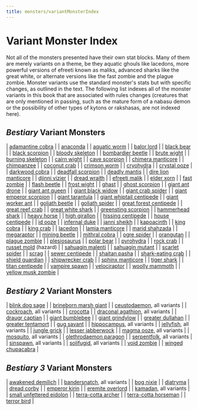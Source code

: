 ```yaml
---
title: monsters/variantMonsterIndex
---
```

# Variant Monster Index

Not all of the monsters presented have their own stat blocks. Many of them are merely variants on a theme, be they aquatic ghouls like lacedons, more powerful versions of efreeti known as maliks, advanced sharks like the great white, or alternate versions like the fast zombie and the plague zombie. Monster variants use the standard monster's stats but with specific changes, as outlined in the text. The following list indexes all of the monster variants in this book that are associated with rules changes (creatures that are only mentioned in passing, such as the mature form of a nabasu demon or the possibility of other types of kytons or rakshasas, are not indexed here).

## _Bestiary_ Variant Monsters

| [adamantine cobra](monsters/ironCobra.md#_iron-cobra) |
| [anaconda](monsters/snake.md#_snake-constrictor) |
| [aquatic worm](monsters/purpleWorm.md#_purple-worm) |
| [balor lord](monsters/demon.md#_demon-balor) |
| [black bear](monsters/bear.md#_bear-grizzly) |
| [black scorpion](monsters/scorpion.md#_scorpion-giant) |
| [bloody skeleton](monsters/skeleton.md#_skeleton) |
| [bombardier beetle](monsters/beetle.md#_beetle-giant) |
| [brute wight](monsters/wight.md#_wight) |
| [burning skeleton](monsters/skeleton.md#_skeleton) |
| [cairn wight](monsters/wight.md#_wight) |
| [cave scorpion](monsters/scorpion.md#_scorpion-giant) |
| [chimera manticore](monsters/manticore.md#_manticore) |
| [chimpanzee](monsters/ape.md#_ape-gorilla) |
| [coconut crab](monsters/crab.md#_crab-giant) |
| [crimson worm](monsters/purpleWorm.md#_purple-worm) |
| [cryohydra](monsters/hydra.md#_hydra) |
| [crystal ooze](monsters/grayOoze.md#_gray-ooze) |
| [darkwood cobra](monsters/ironCobra.md#_iron-cobra) |
| [deadfall scorpion](monsters/scorpion.md#_scorpion-giant) |
| [deadly mantis](monsters/mantis.md#_mantis-giant) |
| [dire lion manticore](monsters/manticore.md#_manticore) |
| [djinni vizier](monsters/genie.md#_genie-djinni) |
| [dread wraith](monsters/wraith.md#_wraith) |
| [efreeti malik](monsters/genie.md#_genie-efreeti) |
| [elder xorn](monsters/xorn.md#_xorn) |
| [fast zombie](monsters/zombie.md#_zombie) |
| [flash beetle](monsters/beetle.md#_beetle-giant) |
| [frost wight](monsters/wight.md#_wight) |
| [ghast](monsters/ghoul.md#_ghoul) |
| [ghost scorpion](monsters/scorpion.md#_scorpion-giant) |
| [giant ant drone](monsters/ant.md#_ant-giant) |
| [giant ant queen](monsters/ant.md#_ant-giant) |
| [giant black widow](monsters/spider.md#_spider-giant) |
| [giant crab spider](monsters/spider.md#_spider-giant) |
| [giant emperor scorpion](monsters/scorpion.md#_scorpion-giant) |
| [giant tarantula](monsters/spider.md#_spider-giant) |
| [giant whiptail centipede](monsters/centipede.md#_centipede-giant) |
| [giant worker ant](monsters/ant.md#_ant-giant) |
| [goliath beetle](monsters/beetle.md#_beetle-giant) |
| [goliath spider](monsters/spider.md#_spider-giant) |
| [great forest centipede](monsters/centipede.md#_centipede-giant) |
| [great reef crab](monsters/crab.md#_crab-giant) |
| [great white shark](monsters/shark.md#_shark) |
| [greensting scorpion](monsters/scorpion.md#_scorpion-giant) |
| [hammerhead shark](monsters/shark.md#_shark) |
| [heavy horse](monsters/horse.md#_horse) |
| [high girallon](monsters/girallon.md#_girallon) |
| [hissing centipede](monsters/centipede.md#_centipede-giant) |
| [house centipede](monsters/centipede.md#_centipede-giant) |
| [id ooze](monsters/grayOoze.md#_gray-ooze) |
| [infernal duke](monsters/devil.md#_devil-pit-fiend) |
| [janni sheikh](monsters/genie.md#_genie-janni) |
| [kapoacinth](monsters/gargoyle.md#_gargoyle) |
| [king cobra](monsters/snake.md#_snake-venomous) |
| [king crab](monsters/crab.md#_crab-giant) |
| [lacedon](monsters/ghoul.md#_ghoul) |
| [lamia manticore](monsters/manticore.md#_manticore) |
| [marid shahzada](monsters/genie.md#_genie-marid) |
| [megaraptor](monsters/dinosaur.md#_dinosaur-deinonychus) |
| [mining beetle](monsters/beetle.md#_beetle-giant) |
| [mithral cobra](monsters/ironCobra.md#_iron-cobra) |
| [ogre spider](monsters/spider.md#_spider-giant) |
| [orangutan](monsters/ape.md#_ape-gorilla) |
| [plague zombie](monsters/zombie.md#_zombie) |
| [plesiosaurus](monsters/dinosaur.md#_dinosaur-elasmosaurus) |
| [polar bear](monsters/bear.md#_bear-grizzly) |
| [pyrohydra](monsters/hydra.md#_hydra) |
| [rock crab](monsters/crab.md#_crab-giant) |
| [russet mold](monsters/vegepygmy.md#_vegepygmy) (hazard) |
| [sahuagin malenti](monsters/sahuagin.md#_sahuagin) |
| [sahuagin mutant](monsters/sahuagin.md#_sahuagin) |
| [scarlet spider](monsters/spider.md#_spider-giant) |
| [scrag](monsters/troll.md#_troll) |
| [sewer centipede](monsters/centipede.md#_centipede-giant) |
| [shaitan pasha](monsters/genie.md#_genie-shaitan) |
| [shark-eating crab](monsters/crab.md#_crab-giant) |
| [shield guardian](monsters/golem.md#_golem) |
| [shipwrecker crab](monsters/crab.md#_crab-giant) |
| [sphinx manticore](monsters/manticore.md#_manticore) |
| [tiger shark](monsters/shark.md#_shark) |
| [titan centipede](monsters/centipede.md#_centipede-giant) |
| [vampire spawn](monsters/vampire.md#_vampire) |
| [velociraptor](monsters/dinosaur.md#_dinosaur-deinonychus) |
| [woolly mammoth](monsters/elephant.md#_elephant-mastodon) |
| [yellow musk zombie](monsters/yellowMuskCreeper.md#_yellow-musk-creeper) |

## _Bestiary 2_ Variant Monsters

| [blink dog sage](additionalMonsters/blinkDog.md#_blink-dog) |
| [brineborn marsh giant](additionalMonsters/giant.md#_giant,-marsh) |
| [ceustodaemon](additionalMonsters/daemon.md#_daemon,-ceustodaemon), all variants |
| [cockroach](additionalMonsters/cockroach.md#_giant-cockroach-cr-1/2), all variants |
| [crocotta](additionalMonsters/leucrotta.md#_leucrotta) |
| [draconal agathion](additionalMonsters/agathion.md#_agathion,-draconal), all variants |
| [draugr captian](additionalMonsters/draugr.md#_draugr) |
| [giant bumblebee](additionalMonsters/bee.md#_bee,-giant-) |
| [giant grindylow](additionalMonsters/grindylow.md#_grindylow) |
| [greater dullahan](additionalMonsters/dullahan.md#_dullahan) |
| [greater tentamort](additionalMonsters/tentamort.md#_tentamort) |
| [gug savant](additionalMonsters/gug.md#_gug) |
| [hippocampus](additionalMonsters/hippocampus.md#_hippocampus), all variants |
| [jellyfish](additionalMonsters/jellyfish.md#_jellyfish,-giant), all variants |
| [jungle grick](additionalMonsters/grick.md#_grick) |
| [lesser jabberwock](additionalMonsters/jabberwock.md#_jabberwock) |
| [magma ooze](additionalMonsters/magmaOoze.md#_magma-ooze), all variants |
| [mosquito](additionalMonsters/mosquito.md#_mosquito,-giant), all variants |
| [olethrodaemon paragon](additionalMonsters/daemon.md#_daemon,-olethrodaemon) |
| [serpentfolk](additionalMonsters/serpentfolk.md#_serpentfolk), all variants |
| [sinspawn](additionalMonsters/sinspawn.md#_sinspawn), all variants |
| [solifugid](additionalMonsters/solifugid.md#_solifugid,-giant), all variants |
| [void zombie](additionalMonsters/akata.md#_void-zombie) |
| [winged chupacabra](additionalMonsters/chupacabra.md#_chupacabra) |

## _Bestiary 3_ Variant Monsters

| [awakened demilich](bestiary3/demilich.md#_awakened-demiliches) |
| [bandersnatch](bestiary3/bandersnatch.md#_bandersnatch), all variants |
| [bog nixie](bestiary3/nixie.md#_bog-nixies) |
| [diatryma](bestiary3/axeBeak.md#_axe-beak) |
| [dread corby](bestiary3/direCorby.md#_dire-corby) |
| [emperor kirin](bestiary3/kirin.md#_kirin) |
| [eremite overlord](bestiary3/kyton.md#_eremite-overlords) |
| [kamadan](bestiary3/kamadan.md#_kamadan), all variants |
| [small unfettered eidolon](bestiary3/eidolon.md#_eidolon,-unfettered) |
| [terra-cotta archer](bestiary3/terraCottaSoldier.md#_terra-cotta-soldier) |
| [terra-cotta horseman](bestiary3/terraCottaSoldier.md#_terra-cotta-soldier) |
| [terror bird](bestiary3/axeBeak.md#_axe-beak) |

